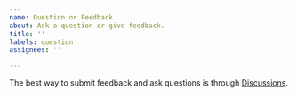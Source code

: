 ```yaml
---
name: Question or Feedback
about: Ask a question or give feedback.
title: ''
labels: question
assignees: ''

---
```


The best way to submit feedback and ask questions is through [Discussions](https://github.com/psoukie/zipchord/discussions).
